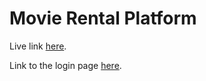 # Movie Rental Platform


Live link <a href="https://maksim-volkmann.github.io/movie-rental-platform/home.html" target="_blank">here</a>.

Link to the login page <a href="https://maksim-volkmann.github.io/movie-rental-platform/login.html" target="_blank">here</a>.